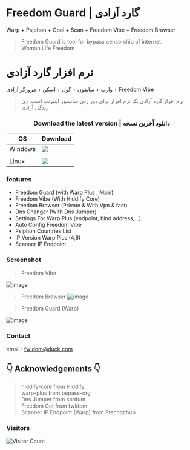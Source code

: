 # Freedom Guard | گارد آزادی
 Warp + Psiphon + Gool + Scan + Freedom Vibe + Freedom Browser
> Freedom Guard is tool for bypass censorship of internet.<br>
> Woman Life Freedom
# نرم افزار گارد آزادی
 وارپ + سایفون + گول + اسکن + مرورگر آزادی + Freedom Vibe
> نرم افزار گارد آزادی یک نرم افزار برای دور زدن سانسور اینترنت است. 
> زن زندگی آزادی

### <div align="center"> Download the latest version | دانلود آخرین نسخه </div>

<div align=center>
<table>
    <thead align=center>
        <tr>
            <th>OS</th>
            <th>Download</th>
        </tr>
    </thead>
    <tbody align=left>
        </tr>
        <tr>
            <td>Windows</td>
            <td>
              <!--  <a href=""><img src="https://img.shields.io/badge/OfficialSetup{Disabled}-x64-0078d7.svg?logo=windows"></a><br>-->
                <a href="https://github.com/fwldom/Freedom-Guard/releases/latest/download/freedom-guard-win.exe"><img src="https://img.shields.io/badge/Setup-x64-2d7d9a.svg?logo=windows"></a><br>
               <!--<a href=""><img src="https://img.shields.io/badge/Portable{Disabled}-x64-67b7d1.svg?logo=windows"></a>-->
            </td>
        </tr>
        <td></td>
         <!--
            <td>macOS</td>
            <td>
                <a href=""><img src="https://img.shields.io/badge/DMG-Universal{Disabled}-ea005e.svg?logo=apple|Disable"></a><br>
                <a href=""><img src="https://img.shields.io/badge/PKG-Universal{Disabled}-bc544b.svg?logo=apple|Disable" /></a>
            </td>
           -->
        </tr>
        <tr>
            <td>Linux</td>
            <td>
                <a href="https://github.com/fwldom/Freedom-Guard/releases/latest/download/freedom-guard-linux.deb"><img src="https://img.shields.io/badge/deb-x64-f84e29.svg?logo=linux"> </a><br>
            </td>
        </tr>
    </tbody>
</table>


</div>

### features
- Freedom Guard (with Warp Plus , Main)
- Freedom Vibe (With Hiddify Core)
- Freedom Browser (Private & With Vpn & fast)
- Dns Changer (With Dns Jumper)
- Settings For Warp Plus (endpoint, bind address,...)
- Auto Config Freedom Vibe
- Psiphon Countries List
- IP Version Warp Plus (4,6)
- Scanner IP Endpoint 
### Screenshot
> Freedom Vibe

![image](https://github.com/fwldom/Freedom-Guard-Electron/assets/111840687/b4bfd007-6ff3-4720-8ee9-48e0520b26ca)
> Freedom Browser
![image](https://github.com/user-attachments/assets/a6c01de3-f214-45be-8dfc-c78ed43f0d40)


> Freedom Guard (Warp)

![image](https://github.com/fwldom/Freedom-Guard-Electron/assets/111840687/2bfdffbd-c70f-4c05-b291-9ca252f0b08d)
### Contact 
email : fwldom@duck.com
## 👇 Acknowledgements 👇

> hiddify-core from Hiddify<br>
> warp-plus from bepass-org <br>
> Dns Jumper from sordum <br>
> Freedom Get from fwldom <br>
> Scanner IP Endpoint (Warp) from Ptechgithub <br>
### Visitors 
![Visitor Count](https://profile-counter.glitch.me/Freedom-Guard-Electron/count.svg)
